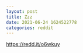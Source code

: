 ```yaml
--- 
layout: post 
title: Zzz 
date: 2021-06-24 1624522778 
categories: reddit 
--- 
```

https://redd.it/o6wkuy